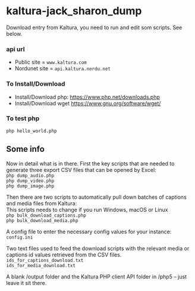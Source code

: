 # kaltura-jack_sharon_dump
Download entry from Kaltura, you need to run and edit som scripts. See below.

### api url
* Public site = `www.kaltura.com`
* Nordunet site = `api.kaltura.nordu.net`

### To Install/Download
* Install/Download php:
https://www.php.net/downloads.php
* Install/Download wget
https://www.gnu.org/software/wget/

### To test php
`php hello_world.php`

## Some info
Now in detail what is in there. First the key scripts that are needed to generate three export CSV files that can be opened by Excel:\
`php dump_audio.php`\
`php dump_video.php`\
`php dump_image.php`
 
Then there are two scripts to automatically pull down batches of captions and media files from Kaltura:\
This scripts needs to change if you run Windows, macOS or Linux\
`php bulk_download_captions.php`\
`php bulk_download_media.php`
 
A config file to enter the necessary config values for your instance:\
`config.ini`

Two text files used to feed the download scripts with the relevant media or captions id values retrieved from the CSV files.
`ids_for_captions_download.txt`\
`ids_for_media_download.txt`

A blank /output folder  and the Kaltura PHP client API folder in /php5 – just leave it sit there.
